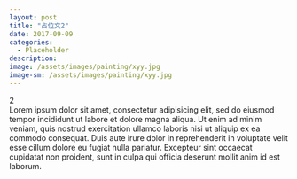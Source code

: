 ```yaml
---
layout: post
title: "占位文2"
date: 2017-09-09
categories:
  - Placeholder
description:
image: /assets/images/painting/xyy.jpg
image-sm: /assets/images/painting/xyy.jpg
---
```

2  
Lorem ipsum dolor sit amet, consectetur adipisicing elit, sed do eiusmod tempor incididunt ut labore et dolore magna aliqua. Ut enim ad minim veniam, quis nostrud exercitation ullamco laboris nisi ut aliquip ex ea commodo consequat. Duis aute irure dolor in reprehenderit in voluptate velit esse cillum dolore eu fugiat nulla pariatur. Excepteur sint occaecat cupidatat non proident, sunt in culpa qui officia deserunt mollit anim id est laborum.
